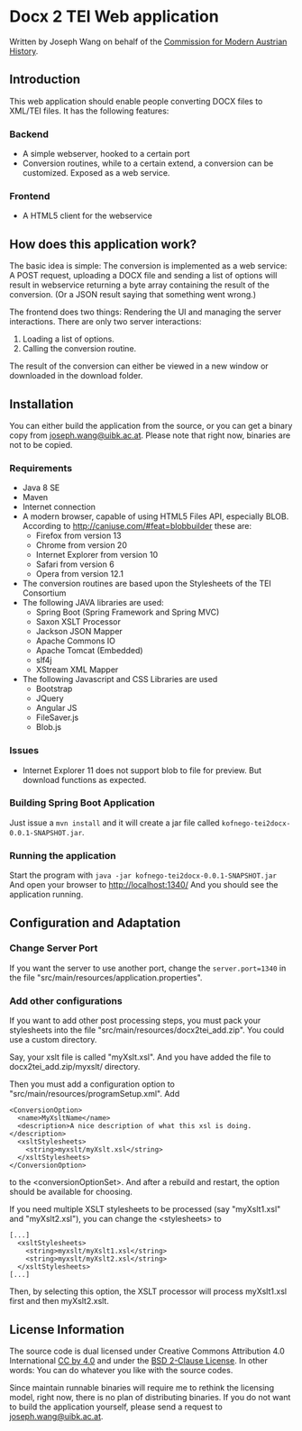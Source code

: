 # Docx 2 TEI Web application

Written by Joseph Wang on behalf of the [Commission for Modern Austrian History](http://www.oesterreichische-geschichte.at).

## Introduction
This web application should enable people converting DOCX files to XML/TEI files. It has the following features:

### Backend
* A simple webserver, hooked to a certain port
* Conversion routines, while to a certain extend, a conversion can be customized. Exposed as a web service.

### Frontend
* A HTML5 client for the webservice

## How does this application work?
The basic idea is simple: The conversion is implemented as a web service:
A POST request, uploading a DOCX file and sending a list of options will result in webservice returning a byte array containing the result of the conversion. (Or a JSON result saying that something went wrong.)

The frontend does two things: Rendering the UI and managing the server interactions. There are only two server interactions:
1. Loading a list of options.
2. Calling the conversion routine.

The result of the conversion can either be viewed in a new window or downloaded in the download folder.


## Installation
You can either build the application from the source, or you can get a binary copy from joseph.wang@uibk.ac.at. Please note that right now, binaries are not to be copied.

### Requirements
* Java 8 SE
* Maven
* Internet connection
* A modern browser, capable of using HTML5 Files API, especially BLOB. According to http://caniuse.com/#feat=blobbuilder these are:
  * Firefox from version 13
  * Chrome from version 20
  * Internet Explorer from version 10
  * Safari from version 6
  * Opera from version 12.1
* The conversion routines are based upon the Stylesheets of the TEI Consortium
* The following JAVA libraries are used:
  * Spring Boot (Spring Framework and Spring MVC)
  * Saxon XSLT Processor
  * Jackson JSON Mapper
  * Apache Commons IO
  * Apache Tomcat (Embedded)
  * slf4j
  * XStream XML Mapper
* The following Javascript and CSS Libraries are used
  * Bootstrap
  * JQuery
  * Angular JS
  * FileSaver.js
  * Blob.js

### Issues
* Internet Explorer 11 does not support blob to file for preview. But download functions as expected.

### Building Spring Boot Application
Just issue a `mvn install` and it will create a jar file called
`kofnego-tei2docx-0.0.1-SNAPSHOT.jar`.

### Running the application
Start the program with
`java -jar kofnego-tei2docx-0.0.1-SNAPSHOT.jar`
And open your browser to
[http://localhost:1340/](http://localhost:1340)
And you should see the application running.


## Configuration and Adaptation

### Change Server Port
If you want the server to use another port, change the
`server.port=1340`
in the file "src/main/resources/application.properties".

### Add other configurations
If you want to add other post processing steps, you must pack your stylesheets into the file "src/main/resources/docx2tei_add.zip". You could use a custom directory.

Say, your xslt file is called "myXslt.xsl". And you have added the file to docx2tei_add.zip/myxslt/ directory.

Then you must add a configuration option to "src/main/resources/programSetup.xml". Add

```
<ConversionOption>
  <name>MyXsltName</name>
  <description>A nice description of what this xsl is doing.</description>
  <xsltStylesheets>
    <string>myxslt/myXslt.xsl</string>
  </xsltStylesheets>
</ConversionOption>
```

to the &lt;conversionOptionSet&gt;. And after a rebuild and restart, the option should be available for choosing.

If you need multiple XSLT stylesheets to be processed (say "myXslt1.xsl" and "myXslt2.xsl"), you can change the &lt;stylesheets&gt; to
```
[...]
  <xsltStylesheets>
    <string>myxslt/myXslt1.xsl</string>
    <string>myxslt/myXslt2.xsl</string>
  </xsltStylesheets>
[...]
```

Then, by selecting this option, the XSLT processor will process myXslt1.xsl first and then myXslt2.xslt.

## License Information
The source code is dual licensed under Creative Commons Attribution 4.0 International [CC by 4.0](http://creativecommons.org/licenses/by/4.0/) and under the [BSD 2-Clause License](http://opensource.org/licenses/bsd-license.php).
In other words: You can do whatever you like with the source codes.

Since maintain runnable binaries will require me to rethink the licensing model, right now, there is no plan of distributing binaries. If you do not want to build the application yourself, please send a request to joseph.wang@uibk.ac.at.
